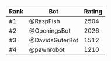 Rank|Bot|Rating
---|---|---
#1|@RaspFish|2504
#2|@OpeningsBot|2026
#3|@DavidsGuterBot|1512
#4|@pawnrobot|1210
